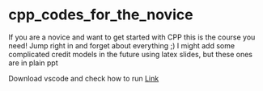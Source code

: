 # cpp_codes_for_the_novice
If you are a novice and want to get started with CPP this is the course you need! Jump right in and forget about everything ;) I might add some complicated credit models in the future using latex slides, but these ones are in plain ppt

Download vscode and check how to run [Link](https://code.visualstudio.com/docs/languages/cpp)
